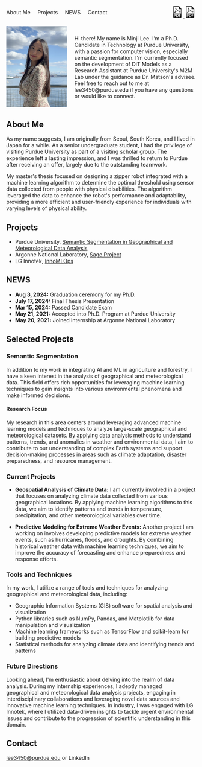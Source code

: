 <div style="display: flex; justify-content: space-between; align-items: center;">
    <nav>
        <a href="#About Me" style="margin-right: 15px; text-decoration: none;">About Me</a>
        <a href="#Projects" style="margin-right: 15px; text-decoration: none;">Projects</a>
        <a href="#NEWS" style="margin-right: 15px; text-decoration: none;">NEWS</a>
        <a href="#Contact" style="text-decoration: none;">Contact</a>
    </nav>
    <div>
        <a href="MinjiLee_CV.pdf" target="_blank">
            <img src="pdf-icon.png" alt="Download CV" title="Download CV" width="30" height="30"/>
        </a>
        <a href="MinjiLee_Resume.pdf" target="_blank">
            <img src="pdf-icon.png" alt="Download Resume" title="Download Resume" width="30" height="30"/>
        </a>
    </div>
</div>

<div style="display: flex; align-items: center; margin-top: 20px;">
    <div style="flex: 1; margin-right: 20px;">
        <img src="profile.jpg" alt="Profile Picture" width="200" height="auto">
    </div>
    <div style="flex: 2;">
        <p>Hi there! My name is Minji Lee. I’m a Ph.D. Candidate in Technology at Purdue University, with a passion for computer vision, especially semantic segmentation. I'm currently focused on the development of DiT Models as a Research Assistant at Purdue University's M2M Lab under the guidance as Dr. Matson's advisee. Feel free to reach out to me at <a href="mailto:lee3450@purdue.edu" style="color: inherit; text-decoration: none;">lee3450@purdue.edu</a> if you have any questions or would like to connect.</p>
    </div>
</div>

## <a id="About Me"></a>About Me

As my name suggests, I am originally from Seoul, South Korea, and I lived in Japan for a while. As a senior undergraduate student, I had the privilege of visiting Purdue University as part of a visiting scholar group. The experience left a lasting impression, and I was thrilled to return to Purdue after receiving an offer, largely due to the outstanding teamwork.

My master's thesis focused on designing a zipper robot integrated with a machine learning algorithm to determine the optimal threshold using sensor data collected from people with physical disabilities. The algorithm leveraged the data to enhance the robot's performance and adaptability, providing a more efficient and user-friendly experience for individuals with varying levels of physical ability.

## <a id="Projects"></a>Projects

- Purdue University, [Semantic Segmentation in Geographical and Meteorological Data Analysis](https://github.com/MINJILEE-PURDUE/erc_tree_semantic_segmentation_in_mlops)
- Argonne National Laboratory, [Sage Project](https://www.anl.gov/mcs/sage-a-softwaredefined-sensor-network)
- LG Innotek, [InnoMLOps](https://www.lginnotek.com/main/main.do)

## <a id="NEWS"></a>NEWS

- **Aug 3, 2024:** Graduation ceremony for my Ph.D.
- **July 17, 2024:** Final Thesis Presentation
- **Mar 15, 2024:** Passed Candidate Exam
- **May 21, 2021:** Accepted into Ph.D. Program at Purdue University
- **May 20, 2021:** Joined internship at Argonne National Laboratory

## Selected Projects

### Semantic Segmentation
In addition to my work in integrating AI and ML in agriculture and forestry, I have a keen interest in the analysis of geographical and meteorological data. This field offers rich opportunities for leveraging machine learning techniques to gain insights into various environmental phenomena and make informed decisions.

#### Research Focus

My research in this area centers around leveraging advanced machine learning models and techniques to analyze large-scale geographical and meteorological datasets. By applying data analysis methods to understand patterns, trends, and anomalies in weather and environmental data, I aim to contribute to our understanding of complex Earth systems and support decision-making processes in areas such as climate adaptation, disaster preparedness, and resource management.

### Current Projects

- **Geospatial Analysis of Climate Data:** I am currently involved in a project that focuses on analyzing climate data collected from various geographical locations. By applying machine learning algorithms to this data, we aim to identify patterns and trends in temperature, precipitation, and other meteorological variables over time.

- **Predictive Modeling for Extreme Weather Events:** Another project I am working on involves developing predictive models for extreme weather events, such as hurricanes, floods, and droughts. By combining historical weather data with machine learning techniques, we aim to improve the accuracy of forecasting and enhance preparedness and response efforts.

### Tools and Techniques

In my work, I utilize a range of tools and techniques for analyzing geographical and meteorological data, including:

- Geographic Information Systems (GIS) software for spatial analysis and visualization
- Python libraries such as NumPy, Pandas, and Matplotlib for data manipulation and visualization
- Machine learning frameworks such as TensorFlow and scikit-learn for building predictive models
- Statistical methods for analyzing climate data and identifying trends and patterns

### Future Directions

Looking ahead, I'm enthusiastic about delving into the realm of data analysis. During my internship experiences, I adeptly managed geographical and meteorological data analysis projects, engaging in interdisciplinary collaborations and leveraging novel data sources and innovative machine learning techniques. In industry, I was engaged with LG Innotek, where I utilized data-driven insights to tackle urgent environmental issues and contribute to the progression of scientific understanding in this domain.

## <a id="Contact"></a>Contact

<a href="mailto:lee3450@purdue.edu" style="color: inherit; text-decoration: none;">lee3450@purdue.edu</a> or <a href="https://www.linkedin.com/in/minji-lee-purdue/" style="color: inherit; text-decoration: none;">LinkedIn</a>
